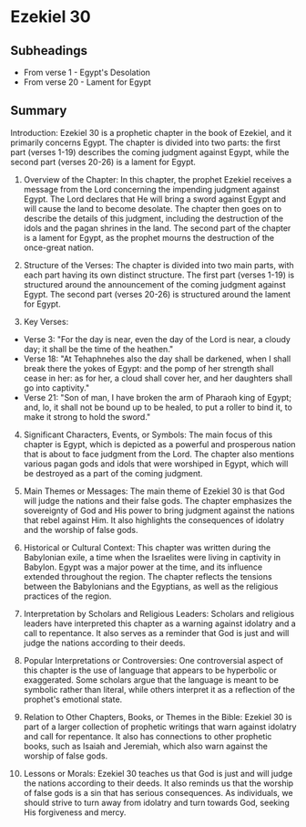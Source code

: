 # Ezekiel 30

## Subheadings

* From verse 1 - Egypt's Desolation
* From verse 20 - Lament for Egypt

## Summary

Introduction:
Ezekiel 30 is a prophetic chapter in the book of Ezekiel, and it primarily concerns Egypt. The chapter is divided into two parts: the first part (verses 1-19) describes the coming judgment against Egypt, while the second part (verses 20-26) is a lament for Egypt.

1. Overview of the Chapter:
In this chapter, the prophet Ezekiel receives a message from the Lord concerning the impending judgment against Egypt. The Lord declares that He will bring a sword against Egypt and will cause the land to become desolate. The chapter then goes on to describe the details of this judgment, including the destruction of the idols and the pagan shrines in the land. The second part of the chapter is a lament for Egypt, as the prophet mourns the destruction of the once-great nation.

2. Structure of the Verses:
The chapter is divided into two main parts, with each part having its own distinct structure. The first part (verses 1-19) is structured around the announcement of the coming judgment against Egypt. The second part (verses 20-26) is structured around the lament for Egypt.

3. Key Verses:
- Verse 3: "For the day is near, even the day of the Lord is near, a cloudy day; it shall be the time of the heathen."
- Verse 18: "At Tehaphnehes also the day shall be darkened, when I shall break there the yokes of Egypt: and the pomp of her strength shall cease in her: as for her, a cloud shall cover her, and her daughters shall go into captivity."
- Verse 21: "Son of man, I have broken the arm of Pharaoh king of Egypt; and, lo, it shall not be bound up to be healed, to put a roller to bind it, to make it strong to hold the sword."

4. Significant Characters, Events, or Symbols:
The main focus of this chapter is Egypt, which is depicted as a powerful and prosperous nation that is about to face judgment from the Lord. The chapter also mentions various pagan gods and idols that were worshiped in Egypt, which will be destroyed as a part of the coming judgment.

5. Main Themes or Messages:
The main theme of Ezekiel 30 is that God will judge the nations and their false gods. The chapter emphasizes the sovereignty of God and His power to bring judgment against the nations that rebel against Him. It also highlights the consequences of idolatry and the worship of false gods.

6. Historical or Cultural Context:
This chapter was written during the Babylonian exile, a time when the Israelites were living in captivity in Babylon. Egypt was a major power at the time, and its influence extended throughout the region. The chapter reflects the tensions between the Babylonians and the Egyptians, as well as the religious practices of the region.

7. Interpretation by Scholars and Religious Leaders:
Scholars and religious leaders have interpreted this chapter as a warning against idolatry and a call to repentance. It also serves as a reminder that God is just and will judge the nations according to their deeds.

8. Popular Interpretations or Controversies:
One controversial aspect of this chapter is the use of language that appears to be hyperbolic or exaggerated. Some scholars argue that the language is meant to be symbolic rather than literal, while others interpret it as a reflection of the prophet's emotional state.

9. Relation to Other Chapters, Books, or Themes in the Bible:
Ezekiel 30 is part of a larger collection of prophetic writings that warn against idolatry and call for repentance. It also has connections to other prophetic books, such as Isaiah and Jeremiah, which also warn against the worship of false gods.

10. Lessons or Morals:
Ezekiel 30 teaches us that God is just and will judge the nations according to their deeds. It also reminds us that the worship of false gods is a sin that has serious consequences. As individuals, we should strive to turn away from idolatry and turn towards God, seeking His forgiveness and mercy.